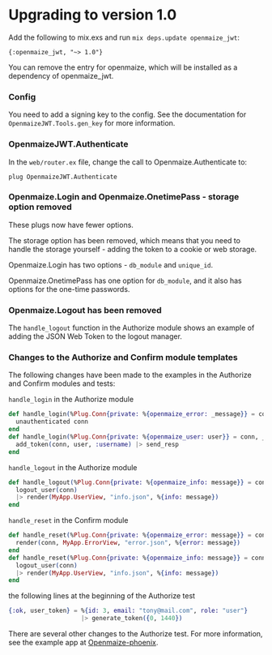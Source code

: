 # Upgrading to version 1.0

Add the following to mix.exs and run `mix deps.update openmaize_jwt`:

    {:openmaize_jwt, "~> 1.0"}

You can remove the entry for openmaize, which will be installed as
a dependency of openmaize_jwt.

### Config

You need to add a signing key to the config. See the documentation for
`OpenmaizeJWT.Tools.gen_key` for more information.

### OpenmaizeJWT.Authenticate

In the `web/router.ex` file, change the call to Openmaize.Authenticate to:

    plug OpenmaizeJWT.Authenticate

### Openmaize.Login and Openmaize.OnetimePass - storage option removed

These plugs now have fewer options.

The storage option has been removed, which means that you need to
handle the storage yourself - adding the token to a cookie or
web storage.

Openmaize.Login has two options - `db_module` and `unique_id`.

Openmaize.OnetimePass has one option for `db_module`, and it
also has options for the one-time passwords.

### Openmaize.Logout has been removed

The `handle_logout` function in the Authorize module shows an
example of adding the JSON Web Token to the logout manager.

### Changes to the Authorize and Confirm module templates

The following changes have been made to the examples in the Authorize
and Confirm modules and tests:

`handle_login` in the Authorize module

  ```elixir
  def handle_login(%Plug.Conn{private: %{openmaize_error: _message}} = conn, _params) do
    unauthenticated conn
  end
  def handle_login(%Plug.Conn{private: %{openmaize_user: user}} = conn, _params) do
    add_token(conn, user, :username) |> send_resp
  end
  ```

`handle_logout` in the Authorize module

  ```elixir
  def handle_logout(%Plug.Conn{private: %{openmaize_info: message}} = conn, _params) do
    logout_user(conn)
    |> render(MyApp.UserView, "info.json", %{info: message})
  end
  ```

`handle_reset` in the Confirm module

  ```elixir
  def handle_reset(%Plug.Conn{private: %{openmaize_error: message}} = conn, _params) do
    render(conn, MyApp.ErrorView, "error.json", %{error: message})
  end
  def handle_reset(%Plug.Conn{private: %{openmaize_info: message}} = conn, _params) do
    logout_user(conn)
    |> render(MyApp.UserView, "info.json", %{info: message})
  end
  ```

the following lines at the beginning of the Authorize test

  ```elixir
  {:ok, user_token} = %{id: 3, email: "tony@mail.com", role: "user"}
                      |> generate_token({0, 1440})
  ```

There are several other changes to the Authorize test. For more information,
see the example app at [Openmaize-phoenix](https://github.com/riverrun/openmaize-phoenix).
